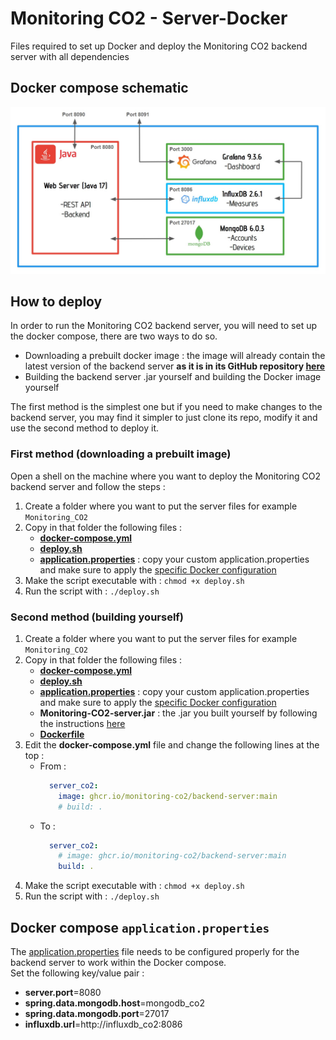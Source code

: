 # Monitoring CO2 - Server-Docker

Files required to set up Docker and deploy the Monitoring CO2 backend server with all dependencies

## Docker compose schematic

![Docker schematic](https://raw.githubusercontent.com/Monitoring-CO2/.github/main/images/Docker_schematic.jpg)

## How to deploy

In order to run the Monitoring CO2 backend server, you will need to set up the docker compose, there are two ways to do so.

- Downloading a prebuilt docker image : the image will already contain the latest version of the backend server **as it is in its GitHub repository [here](https://github.com/Monitoring-CO2/Backend-server)**
- Building the backend server .jar yourself and building the Docker image yourself

The first method is the simplest one but if you need to make changes to the backend server, you may find it simpler to just clone its repo, modify it and use the second method to deploy it.

### First method (downloading a prebuilt image)

Open a shell on the machine where you want to deploy the Monitoring CO2 backend server and follow the steps :

1. Create a folder where you want to put the server files for example `Monitoring_CO2`
2. Copy in that folder the following files :  
   - **[docker-compose.yml](https://github.com/Monitoring-CO2/Server-Docker/blob/main/docker-compose.yml)**
   - **[deploy.sh](https://github.com/Monitoring-CO2/Server-Docker/blob/main/deploy.sh)**
   - **[application.properties](https://github.com/Monitoring-CO2/Backend-server#server-setup-required)** : copy your custom application.properties and make sure to apply the [specific Docker configuration](#docker-compose-applicationproperties)
3. Make the script executable with : `chmod +x deploy.sh`
4. Run the script with : `./deploy.sh`

### Second method (building yourself)

1. Create a folder where you want to put the server files for example `Monitoring_CO2`
2. Copy in that folder the following files :  
    - **[docker-compose.yml](docker-compose.yml)**
    - **[deploy.sh](deploy.sh)**
    - **[application.properties](https://github.com/Monitoring-CO2/Backend-server#server-setup-required)** : copy your custom application.properties and make sure to apply the [specific Docker configuration](#docker-compose-applicationproperties)
    - **Monitoring-CO2-server.jar** : the .jar you built yourself by following the instructions [here](https://github.com/Monitoring-CO2/Backend-server#building-the-server)
    - **[Dockerfile](Dockerfile)**
3. Edit the **docker-compose.yml** file and change the following lines at the top :
   - From :
     ```yaml
       server_co2:
         image: ghcr.io/monitoring-co2/backend-server:main
         # build: .
     ```
   - To :
     ```yaml
       server_co2:
         # image: ghcr.io/monitoring-co2/backend-server:main
         build: .
     ```
4. Make the script executable with : `chmod +x deploy.sh`
5. Run the script with : `./deploy.sh`

## Docker compose `application.properties`

The [application.properties](https://github.com/Monitoring-CO2/Backend-server#server-setup-required) file needs to be configured properly for the backend server to work within the Docker compose.  
Set the following key/value pair :
- **server.port**=8080
- **spring.data.mongodb.host**=mongodb_co2
- **spring.data.mongodb.port**=27017
- **influxdb.url**=http://influxdb_co2:8086
